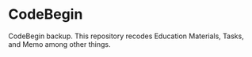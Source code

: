 # CodeBegin
CodeBegin backup. This repository recodes Education Materials, Tasks, and Memo among other things. 

